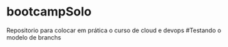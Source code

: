 # bootcampSolo
Repositorio para colocar em prática o curso de cloud e devops
#Testando o modelo de branchs